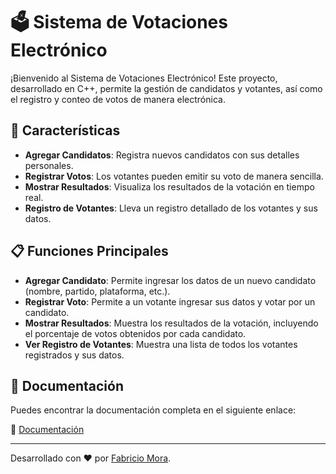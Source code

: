 
# 🗳️ Sistema de Votaciones Electrónico

¡Bienvenido al Sistema de Votaciones Electrónico! Este proyecto, desarrollado en C++, permite la gestión de candidatos y votantes, así como el registro y conteo de votos de manera electrónica.

## 🚀 Características

- **Agregar Candidatos**: Registra nuevos candidatos con sus detalles personales.
- **Registrar Votos**: Los votantes pueden emitir su voto de manera sencilla.
- **Mostrar Resultados**: Visualiza los resultados de la votación en tiempo real.
- **Registro de Votantes**: Lleva un registro detallado de los votantes y sus datos.

## 📋 Funciones Principales

- **Agregar Candidato**: Permite ingresar los datos de un nuevo candidato (nombre, partido, plataforma, etc.).
- **Registrar Voto**: Permite a un votante ingresar sus datos y votar por un candidato.
- **Mostrar Resultados**: Muestra los resultados de la votación, incluyendo el porcentaje de votos obtenidos por cada candidato.
- **Ver Registro de Votantes**: Muestra una lista de todos los votantes registrados y sus datos.

## 📄 Documentación

Puedes encontrar la documentación completa en el siguiente enlace:

📁 [Documentación](./Documentos/Documentacion.pdf)


---

Desarrollado con ❤️ por [Fabricio Mora](https://github.com/chicho377).

